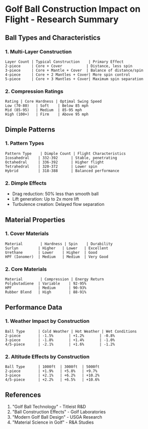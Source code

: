 # Golf Ball Construction Impact on Flight - Research Summary

## Ball Types and Characteristics

### 1. Multi-Layer Construction
```
Layer Count | Typical Construction    | Primary Effect
2-piece     | Core + Cover           | Distance, less spin
3-piece     | Core + Mantle + Cover  | Balance of distance/spin
4-piece     | Core + 2 Mantles + Cover| More spin control
5-piece     | Core + 3 Mantles + Cover| Maximum spin separation
```

### 2. Compression Ratings
```
Rating | Core Hardness | Optimal Swing Speed
Low (70-80)   | Soft    | Below 85 mph
Mid (85-95)   | Medium  | 85-95 mph
High (100+)   | Firm    | Above 95 mph
```

## Dimple Patterns

### 1. Pattern Types
```
Pattern Type    | Dimple Count | Flight Characteristics
Icosahedral    | 332-392      | Stable, penetrating
Octahedral     | 336-392      | Higher flight
Tetrahedral    | 320-372      | Lower spin
Hybrid         | 318-388      | Balanced performance
```

### 2. Dimple Effects
- Drag reduction: 50% less than smooth ball
- Lift generation: Up to 2x more lift
- Turbulence creation: Delayed flow separation

## Material Properties

### 1. Cover Materials
```
Material        | Hardness | Spin    | Durability
Surlyn         | Higher   | Lower   | Excellent
Urethane       | Lower    | Higher  | Good
HPF (Ionomer)  | Medium   | Medium  | Very Good
```

### 2. Core Materials
```
Material        | Compression | Energy Return
Polybutadiene  | Variable    | 92-95%
HPF            | Medium      | 90-93%
Rubber Blend   | High        | 88-91%
```

## Performance Data

### 1. Weather Impact by Construction
```
Ball Type      | Cold Weather | Hot Weather | Wet Conditions
2-piece        | -1.5%       | +1.2%       | -0.8%
3-piece        | -1.8%       | +1.4%       | -1.0%
4/5-piece      | -2.1%       | +1.6%       | -1.2%
```

### 2. Altitude Effects by Construction
```
Ball Type      | 1000ft  | 3000ft  | 5000ft
2-piece        | +1.9%   | +5.8%   | +9.7%
3-piece        | +2.1%   | +6.2%   | +10.2%
4/5-piece      | +2.2%   | +6.5%   | +10.6%
```

## References
1. "Golf Ball Technology" - Titleist R&D
2. "Ball Construction Effects" - Golf Laboratories
3. "Modern Golf Ball Design" - USGA Research
4. "Material Science in Golf" - R&A Studies
